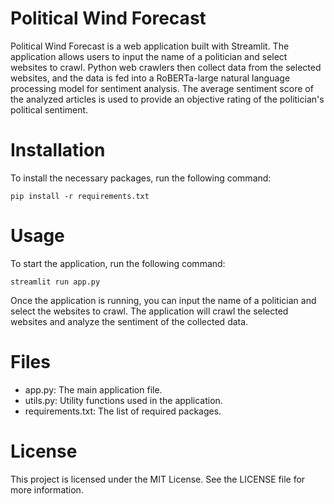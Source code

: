 # Political Wind Forecast
Political Wind Forecast is a web application built with Streamlit. The application allows users to input the name of a politician and select websites to crawl. Python web crawlers then collect data from the selected websites, and the data is fed into a RoBERTa-large natural language processing model for sentiment analysis. The average sentiment score of the analyzed articles is used to provide an objective rating of the politician's political sentiment.

# Installation
To install the necessary packages, run the following command:

```
pip install -r requirements.txt
```

# Usage
To start the application, run the following command:

```
streamlit run app.py
```

Once the application is running, you can input the name of a politician and select the websites to crawl. The application will crawl the selected websites and analyze the sentiment of the collected data.

# Files
* app.py: The main application file.
* utils.py: Utility functions used in the application.
* requirements.txt: The list of required packages.

# License
This project is licensed under the MIT License. See the LICENSE file for more information.